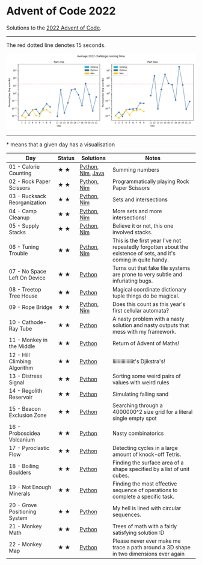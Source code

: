 # Advent of Code 2022

Solutions to the [2022 Advent of Code](https://adventofcode.com/2022).

---

The red dotted line denotes 15 seconds.

![Running times](running-times.png)

---

\* means that a given day has a visualisation

<!-- ★ ☆ -->

| Day                                 | Status             | Solutions  | Notes  |
| ----------------------------------- | ------------------ | ---------- | ------ |
| 01 - Calorie Counting               | ★ ★                | [Python](01-calorieCounting/py/__init__.py), [Nim](01-calorieCounting/nim/challenge.nim), [Java](01-calorieCounting/java/src) | Summing numbers |
| 02 - Rock Paper Scissors            | ★ ★                | [Python](02-rockPaperScissors/py/__init__.py), [Nim](02-rockPaperScissors/nim/challenge.nim) | Programmatically playing Rock Paper Scissors |
| 03 - Rucksack Reorganization        | ★ ★                | [Python](03-rucksackReorganization/py/__init__.py), [Nim](03-rucksackReorganization/nim/challenge.nim) | Sets and intersections |
| 04 - Camp Cleanup                   | ★ ★                | [Python](04-campCleanup/py/__init__.py), [Nim](04-campCleanup/nim/challenge.nim) | More sets and more intersections! |
| 05 - Supply Stacks                  | ★ ★                | [Python](05-supplyStacks/py/__init__.py), [Nim](05-supplyStacks/nim/challenge.nim) | Believe it or not, this one involved stacks. |
| 06 - Tuning Trouble                 | ★ ★                | [Python](06-tuningTrouble/py/__init__.py), [Nim](06-tuningTrouble/nim/challenge.nim) | This is the first year I've not repeatedly forgotten about the existence of sets, and it's coming in quite handy. |
| 07 - No Space Left On Device        | ★ ★                | [Python](07-noSpaceLeftOnDevice/py/__init__.py) | Turns out that fake file systems are prone to very subtle and infuriating bugs. |
| 08 - Treetop Tree House             | ★ ★                | [Python](08-treetopTreeHouse/py/__init__.py) | Magical coordinate dictionary tuple things do be magical. |
| 09 - Rope Bridge                    | ★ ★                | [Python](09-ropeBridge/py/__init__.py), [Nim](09-ropeBridge/nim/challenge.nim) | Does this count as this year's first cellular automata? |
| 10 - Cathode-Ray Tube               | ★ ★                | [Python](10-cathodeRayTube/py/__init__.py) | A nasty problem with a nasty solution and nasty outputs that mess with my framework. |
| 11 - Monkey in the Middle           | ★ ★                | [Python](11-monkeyInTheMiddle/py/__init__.py) | Return of Advent of Maths! |
| 12 - Hill Climbing Algorithm        | ★ ★                | [Python](12-hillClimbingAlgorithm/py/__init__.py) | Iiiiiiiiiiiiiiiit's Djikstra's! |
| 13 - Distress Signal                | ★ ★                | [Python](13-distressSignal/py/__init__.py) | Sorting some weird pairs of values with weird rules |
| 14 - Regolith Reservoir             | ★ ★                | [Python](14-regolithReservoir/py/__init__.py) | Simulating falling sand |
| 15 - Beacon Exclusion Zone          | ★ ★                | [Python](15-beaconExclusionZone/py/__init__.py) | Searching through a 4000000^2 size grid for a literal single empty spot |
| 16 - Proboscidea Volcanium          | ★ ★                | [Python](16-proboscideaVolcanium/py/__init__.py) | Nasty combinatorics |
| 17 - Pyroclastic Flow               | ★ ★                | [Python](17-pyroclasticFlow/py/__init__.py) | Detecting cycles in a large amount of knock-off Tetris. |
| 18 - Boiling Boulders               | ★ ★                | [Python](18-boilingBoulders/py/__init__.py) | Finding the surface area of a shape specified by a list of unit cubes. |
| 19 - Not Enough Minerals            | ★ ★                | [Python](19-notEnoughMinerals/py/__init__.py) | Finding the most effective sequence of operations to complete a specific task. |
| 20 - Grove Positioning System       | ★ ★                | [Python](20-grovePositioningSystem/py/__init__.py) | My hell is lined with circular sequences. |
| 21 - Monkey Math                    | ★ ★                | [Python](21-monkeyMath/py/__init__.py) | Trees of math with a fairly satisfying solution :D |
| 22 - Monkey Map                     | ★ ★                | [Python](22-monkeyMap/py/__init__.py) | Please never ever make me trace a path around a 3D shape in two dimensions ever again |
